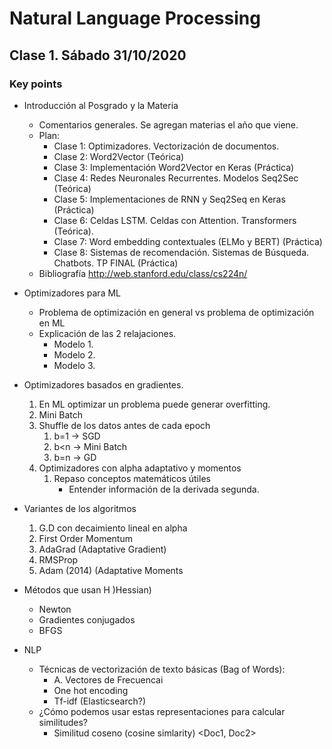# Natural Language Processing

## Clase 1. Sábado 31/10/2020

### Key points

- Introducción al Posgrado y la Materia
  - Comentarios generales. Se agregan materias el año que viene.
  - Plan:
    - Clase 1: Optimizadores. Vectorización de documentos.
    - Clase 2: Word2Vector (Teórica)
    - Clase 3: Implementación Word2Vector en Keras (Práctica)
    - Clase 4: Redes Neuronales Recurrentes. Modelos Seq2Sec (Teórica)
    - Clase 5: Implementaciones de RNN y Seq2Seq en Keras (Práctica)
    - Clase 6: Celdas LSTM. Celdas con Attention. Transformers (Teórica).
    - Clase 7: Word embedding contextuales (ELMo y BERT) (Práctica)
    - Clase 8: Sistemas de recomendación. Sistemas de Búsqueda. Chatbots. TP FINAL (Práctica)
  - Bibliografía http://web.stanford.edu/class/cs224n/
- Optimizadores para ML
  - Problema de optimización en general vs problema de optimización en ML
  - Explicación de las 2 relajaciones.
    - Modelo 1.
    - Modelo 2.
    - Modelo 3.
- Optimizadores basados en gradientes.
  1. En ML optimizar un problema puede generar overfitting.
  2. Mini Batch
  3. Shuffle de los datos antes de cada epoch
     1. b=1 -> SGD
     2. b<n -> Mini Batch
     3. b=n -> GD
  4. Optimizadores con alpha adaptativo y momentos
     1. Repaso conceptos matemáticos útiles
        - Entender información de la derivada segunda.
- Variantes de los algoritmos
  1. G.D con decaimiento lineal en alpha
  2. First Order Momentum
  3. AdaGrad (Adaptative Gradient)
  4. RMSProp
  5. Adam (2014) (Adaptative Moments 
- Métodos que usan H )Hessian)
  - Newton
  - Gradientes conjugados
  - BFGS

- NLP
  - Técnicas de vectorización de texto básicas (Bag of Words):
    - A. Vectores de Frecuencai
    - One hot encoding
    - Tf-idf (Elasticsearch?)
  - ¿Cómo podemos usar estas representaciones para calcular similitudes?
    - Similitud coseno (cosine simlarity) <Doc1, Doc2>

